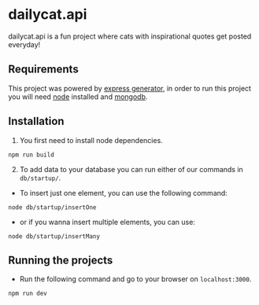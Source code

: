 # dailycat.api

dailycat.api is a fun project where cats with inspirational quotes get posted everyday!

## Requirements

This project was powered by [express generator](https://expressjs.com/en/starter/generator.html), in order to run this project you will need [node](https://nodejs.org/en/) installed and [mongodb](https://www.mongodb.com/).

## Installation

1.  You first need to install node dependencies.

```console
npm run build
```

2.  To add data to your database you can run either of our commands in `db/startup/`.

- To insert just one element, you can use the following command:

```console
node db/startup/insertOne
```

- or if you wanna insert multiple elements, you can use:

```console
node db/startup/insertMany
```

## Running the projects

- Run the following command and go to your browser on `localhost:3000`.

```console
npm run dev
```
